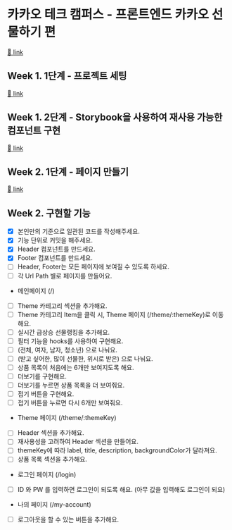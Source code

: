 # 카카오 테크 캠퍼스 - 프론트엔드 카카오 선물하기 편

[🔗 link](https://edu.nextstep.camp/s/hazAC9xa)

## Week 1. 1단계 - 프로젝트 세팅

[🔗 link](https://edu.nextstep.camp/s/hazAC9xa/ls/QzgHvzRM)

## Week 1. 2단계 - Storybook을 사용하여 재사용 가능한 컴포넌트 구현

[🔗 link](https://edu.nextstep.camp/s/hazAC9xa/ls/4wYFPW1K)

## Week 2. 1단계 - 페이지 만들기

[🔗 link](https://edu.nextstep.camp/s/hazAC9xa/ls/QzV1ncxk)

## Week 2. 구현할 기능
- [x] 본인만의 기준으로 일관된 코드를 작성해주세요.
- [x] 기능 단위로 커밋을 해주세요.
- [x] Header 컴포넌트를 만드세요.
- [x] Footer 컴포넌트를 만드세요.
- [ ] Header, Footer는 모든 페이지에 보여질 수 있도록 하세요.
- [ ] 각 Url Path 별로 페이지를 만들어요.
- 메인페이지 (/)
- [ ] Theme 카테고리 섹션을 추가해요.
- [ ] Theme 카테고리 Item을 클릭 시, Theme 페이지 (/theme/:themeKey)로 이동해요.
- [ ] 실시간 급상승 선물랭킹을 추가해요.
- [ ] 필터 기능을 hooks를 사용하여 구현해요.
- [ ] (전체, 여자, 남자, 청소년) 으로 나눠요.
- [ ] (받고 싶어한, 많이 선물한, 위시로 받은) 으로 나눠요.
- [ ] 상품 목록이 처음에는 6개만 보여지도록 해요.
- [ ] 더보기를 구현해요.
- [ ] 더보기를 누르면 상품 목록을 더 보여줘요.
- [ ] 접기 버튼을 구현해요.
- [ ] 접기 버튼을 누르면 다시 6개만 보여줘요.
- Theme 페이지 (/theme/:themeKey)
- [ ] Header 섹션을 추가해요.
- [ ] 재사용성을 고려하여 Header 섹션을 만들어요.
- [ ] themeKey에 따라 label, title, description, backgroundColor가 달라져요.
- [ ] 상품 목록 섹션을 추가해요.
- 로그인 페이지 (/login)
- [ ] ID 와 PW 를 입력하면 로그인이 되도록 해요. (아무 값을 입력해도 로그인이 되요)
- 나의 페이지 (/my-account)
- [ ] 로그아웃을 할 수 있는 버튼을 추가해요.

